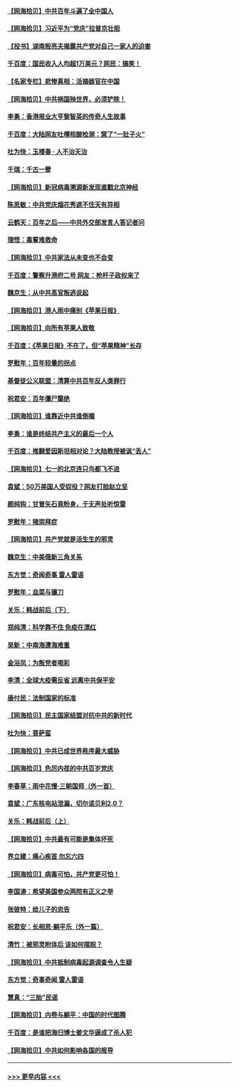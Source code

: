 #### [【网海拾贝】中共百年斗遍了全中国人](../pages/nsc993/n13060020.md?t=07031052) 
#### [【网海拾贝】习近平为“党庆”拉普京壮胆](../pages/nsc993/n13057781.md?t=07031052) 
#### [【投书】湖南殷亮夫揭露共产党对自己一家人的迫害](../pages/nsc993/n13057744.md?t=07031052) 
#### [千百度：国民收入人均超1万美元？网民：搞笑！](../pages/nsc993/n13057692.md?t=07031052) 
#### [【名家专栏】悲惨真相：活摘器官在中国](../pages/nsc993/n13056611.md?t=07031052) 
#### [【网海拾贝】中共祸国殃世界，必须铲除！](../pages/nsc993/n13056011.md?t=07031052) 
#### [李勇：香港报业大亨黎智英的传奇人生故事](../pages/nsc993/n13055258.md?t=07031052) 
#### [千百度：大陆网友吐槽核酸检测：窝了“一肚子火”](../pages/nsc993/n13055194.md?t=07031052) 
#### [吐为快：玉楼春 · 人不治天治](../pages/nsc993/n13054028.md?t=07031052) 
#### [千瑞：千古一孽](../pages/nsc993/n13054016.md?t=07031052) 
#### [【网海拾贝】新冠病毒溯源新发现直戳北京神经](../pages/nsc993/n13052425.md?t=07031052) 
#### [陈思敏：中共党庆烟花秀遮不住天有异相](../pages/nsc993/n13052020.md?t=07031052) 
#### [云鹤天：百年之后——中共外交部发言人答记者问](../pages/nsc993/n13051604.md?t=07031052) 
#### [理悟：毒誓难救命](../pages/nsc993/n13051601.md?t=07031052) 
#### [【网海拾贝】中共家法从未变也不会变](../pages/nsc993/n13050366.md?t=07031052) 
#### [千百度：警察升港府二号 网友：枪杆子政权来了](../pages/nsc993/n13050261.md?t=07031052) 
#### [魏京生：从中共高官叛逃说起](../pages/nsc993/n13048997.md?t=07031052) 
#### [【网海拾贝】港人雨中痛别《苹果日报》](../pages/nsc993/n13048941.md?t=07031052) 
#### [【网海拾贝】向所有苹果人致敬](../pages/nsc993/n13046795.md?t=07031052) 
#### [千百度：《苹果日报》不在了，但“苹果精神”长存](../pages/nsc993/n13046703.md?t=07031052) 
#### [罗慰年：百年较量的拐点](../pages/nsc993/n13046542.md?t=07031052) 
#### [基督徒公义联盟：清算中共百年反人类罪行](../pages/nsc993/n13046499.md?t=07031052) 
#### [祝君安：百年僵尸罄绝](../pages/nsc993/n13045595.md?t=07031052) 
#### [【网海拾贝】谁靠近中共谁倒楣](../pages/nsc993/n13044667.md?t=07031052) 
#### [李勇：谁是终结共产主义的最后一个人](../pages/nsc993/n13044397.md?t=07031052) 
#### [千百度：推翻爱因斯坦相对论？大陆教授被讽“丢人”](../pages/nsc993/n13043908.md?t=07031052) 
#### [【网海拾贝】七一的北京连只鸟都飞不进](../pages/nsc993/n13041377.md?t=07031052) 
#### [袁斌：50万美国人受奴役？网友打脸赵立坚](../pages/nsc993/n13041330.md?t=07031052) 
#### [颜纯钩：甘冒矢石竟粉身，于无声处听惊雷](../pages/nsc993/n13041140.md?t=07031052) 
#### [罗慰年：猪崇拜症](../pages/nsc993/n13041071.md?t=07031052) 
#### [【网海拾贝】共产党就是活生生的邪灵](../pages/nsc993/n13036627.md?t=07031052) 
#### [魏京生：中美俄新三角关系](../pages/nsc993/n13035986.md?t=07031052) 
#### [东方觉：奇闻奇事 雷人雷语](../pages/nsc993/n13035878.md?t=07031052) 
#### [罗慰年：韭菜与镰刀](../pages/nsc993/n13034374.md?t=07031052) 
#### [关乐：韩战前后（下）](../pages/nsc993/n13034113.md?t=07031052) 
#### [郑纯清：科学靠不住 免疫在漂红](../pages/nsc993/n13034093.md?t=07031052) 
#### [吴新：中南海遭海难重](../pages/nsc993/n13034084.md?t=07031052) 
#### [金浴凤：为叛党者喝彩](../pages/nsc993/n13034058.md?t=07031052) 
#### [李清：全球大疫需反省 远离中共保平安](../pages/nsc993/n13033784.md?t=07031052) 
#### [唐付民：法制国家的标准](../pages/nsc993/n13032944.md?t=07031052) 
#### [【网海拾贝】民主国家结盟对抗中共的新时代](../pages/nsc993/n13031717.md?t=07031052) 
#### [吐为快：菩萨蛮](../pages/nsc993/n13030033.md?t=07031052) 
#### [【网海拾贝】中共已成世界秩序最大威胁](../pages/nsc993/n13028138.md?t=07031052) 
#### [【网海拾贝】色厉内荏的中共百岁党庆](../pages/nsc993/n13025582.md?t=07031052) 
#### [李春草：雨中花慢‧三朝国师（外一首）](../pages/nsc993/n13025567.md?t=07031052) 
#### [袁斌：广东核电站泄漏，切尔诺贝利2.0？](../pages/nsc993/n13025475.md?t=07031052) 
#### [关乐：韩战前后（上）](../pages/nsc993/n13025387.md?t=07031052) 
#### [【网海拾贝】中共最有可能是集体坏死](../pages/nsc993/n13023101.md?t=07031052) 
#### [界立建：痛心疾首 勿忘六四](../pages/nsc993/n13022339.md?t=07031052) 
#### [【网海拾贝】病毒可怕，共产党更可怕！](../pages/nsc993/n13020728.md?t=07031052) 
#### [李国涛：希望美国参众两院有正义之举](../pages/nsc993/n13020674.md?t=07031052) 
#### [张彼特：给儿子的忠告](../pages/nsc993/n13018934.md?t=07031052) 
#### [祝君安：长相思‧躺平乐（外一篇）](../pages/nsc993/n13018923.md?t=07031052) 
#### [清竹：被邪灵附体后 该如何摆脱？](../pages/nsc993/n13018877.md?t=07031052) 
#### [【网海拾贝】中共抵制病毒起源调查令人生疑](../pages/nsc993/n13017785.md?t=07031052) 
#### [东方觉：奇事奇闻 雷人雷语](../pages/nsc993/n13017577.md?t=07031052) 
#### [慧真：“三胎”民谣](../pages/nsc993/n13017394.md?t=07031052) 
#### [【网海拾贝】内卷与躺平：中国的时代图腾](../pages/nsc993/n13016128.md?t=07031052) 
#### [千百度：是谁把海归博士姜文华逼成了杀人犯](../pages/nsc993/n13015218.md?t=07031052) 
#### [【网海拾贝】中共如何影响各国的报导](../pages/nsc993/n13012599.md?t=07031052) 

----
#### [ >>> 更早内容 <<< ](../indexes/nsc993-earlier.md)

